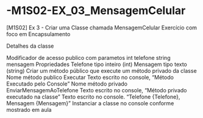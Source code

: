 # -M1S02-EX_03_MensagemCelular

[M1S02] Ex 3 - Criar uma Classe chamada MensagemCelular
Exercício com foco em Encapsulamento

Detalhes da classe

Modificador de acesso publico com parametos
int telefone
string mensagem
Propriedades
Telefone tipo inteiro (int)
Mensagem tipo texto (string)
Criar um método público que execute um método privado da classe
Nome método publico Executar
Texto escrito no console, “Método Executado pelo Console”
Nome método privado EnviarMensagemAoTelefone
Texto escrito no console, “Método privado executado na classe”
Texto escrito no console. “Telefone {Telefone}, Mensagem {Mensagem}”
Instanciar a classe no console conforme mostrado em aula
